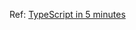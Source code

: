 Ref: [TypeScript in 5 minutes](http://www.typescriptlang.org/docs/handbook/typescript-in-5-minutes.html)
